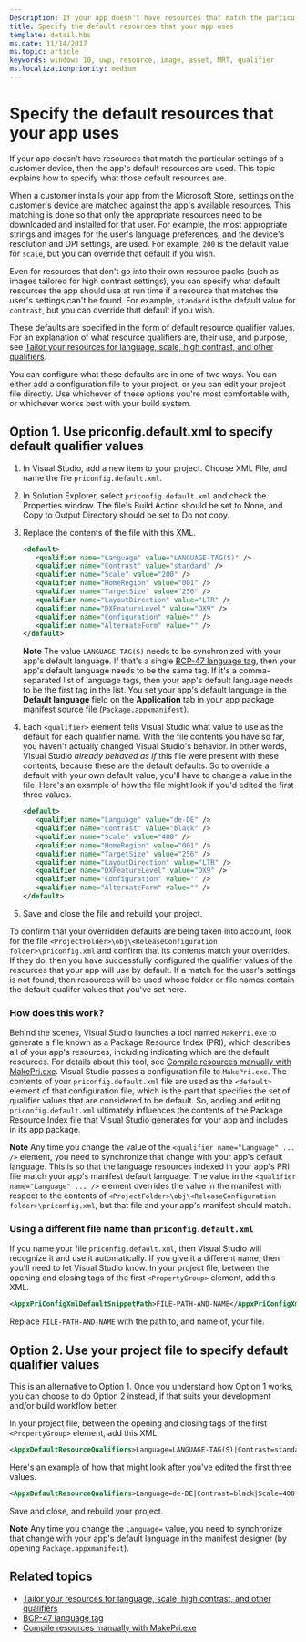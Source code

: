 ```yaml
---
Description: If your app doesn't have resources that match the particular settings of a customer device, then the app's default resources are used. This topic explains how to specify what those default resources are.
title: Specify the default resources that your app uses
template: detail.hbs
ms.date: 11/14/2017
ms.topic: article
keywords: windows 10, uwp, resource, image, asset, MRT, qualifier
ms.localizationpriority: medium
---
```

# Specify the default resources that your app uses

If your app doesn't have resources that match the particular settings of a customer device, then the app's default resources are used. This topic explains how to specify what those default resources are.

When a customer installs your app from the Microsoft Store, settings on the customer's device are matched against the app's available resources. This matching is done so that only the appropriate resources need to be downloaded and installed for that user. For example, the most appropriate strings and images for the user's language preferences, and the device's resolution and DPI settings, are used. For example, `200` is the default value for `scale`, but you can override that default if you wish.

Even for resources that don't go into their own resource packs (such as images tailored for high contrast settings), you can specify what default resources the app should use at run time if a resource that matches the user's settings can't be found. For example, `standard` is the default value for `contrast`, but you can override that default if you wish.

These defaults are specified in the form of default resource qualifier values. For an explanation of what resource qualifiers are, their use, and purpose, see [Tailor your resources for language, scale, high contrast, and other qualifiers](tailor-resources-lang-scale-contrast.md).

You can configure what these defaults are in one of two ways. You can either add a configuration file to your project, or you can edit your project file directly. Use whichever of these options you're most comfortable with, or whichever works best with your build system.

## Option 1. Use priconfig.default.xml to specify default qualifier values

1. In Visual Studio, add a new item to your project. Choose XML File, and name the file `priconfig.default.xml`.
2. In Solution Explorer, select `priconfig.default.xml` and check the Properties window. The file's Build Action should be set to None, and Copy to Output Directory should be set to Do not copy.
3. Replace the contents of the file with this XML.
   ```xml
   <default>
      <qualifier name="Language" value="LANGUAGE-TAG(S)" />
      <qualifier name="Contrast" value="standard" />
      <qualifier name="Scale" value="200" />
      <qualifier name="HomeRegion" value="001" />
      <qualifier name="TargetSize" value="256" />
      <qualifier name="LayoutDirection" value="LTR" />
      <qualifier name="DXFeatureLevel" value="DX9" />
      <qualifier name="Configuration" value="" />
      <qualifier name="AlternateForm" value="" />
   </default>
   ```
   
   **Note** The value `LANGUAGE-TAG(S)` needs to be synchronized with your app's default language. If that's a single [BCP-47 language tag](https://go.microsoft.com/fwlink/p/?linkid=227302), then your app's default language needs to be the same tag. If it's a comma-separated list of language tags, then your app's default language needs to be the first tag in the list. You set your app's default language in the **Default language** field on the **Application** tab in your app package manifest source file (`Package.appxmanifest`).

4. Each `<qualifier>` element tells Visual Studio what value to use as the default for each qualifier name. With the file contents you have so far, you haven't actually changed Visual Studio's behavior. In other words, Visual Studio *already behaved as if* this file were present with these contents, because these are the default defaults. So to override a default with your own default value, you'll have to change a value in the file. Here's an example of how the file might look if you'd edited the first three values.
   ```xml
   <default>
      <qualifier name="Language" value="de-DE" />
      <qualifier name="Contrast" value="black" />
      <qualifier name="Scale" value="400" />
      <qualifier name="HomeRegion" value="001" />
      <qualifier name="TargetSize" value="256" />
      <qualifier name="LayoutDirection" value="LTR" />
      <qualifier name="DXFeatureLevel" value="DX9" />
      <qualifier name="Configuration" value="" />
      <qualifier name="AlternateForm" value="" />
   </default>
   ```
5. Save and close the file and rebuild your project.

To confirm that your overridden defaults are being taken into account, look for the file `<ProjectFolder>\obj\<ReleaseConfiguration folder>\priconfig.xml` and confirm that its contents match your overrides. If they do, then you have successfully configured the qualifier values of the resources that your app will use by default. If a match for the user's settings is not found, then resources will be used whose folder or file names contain the default qualifer values that you've set here.

### How does this work?

Behind the scenes, Visual Studio launches a tool named `MakePri.exe` to generate a file known as a Package Resource Index (PRI), which describes all of your app's resources, including indicating which are the default resources. For details about this tool, see [Compile resources manually with MakePri.exe](compile-resources-manually-with-makepri.md). Visual Studio passes a configuration file to `MakePri.exe`. The contents of your `priconfig.default.xml` file are used as the `<default>` element of that configuration file, which is the part that specifies the set of qualifier values that are considered to be default. So, adding and editing `priconfig.default.xml` ultimately influences the contents of the Package Resource Index file that Visual Studio generates for your app and includes in its app package.

**Note** Any time you change the value of the `<qualifier name="Language" ... />` element, you need to synchronize that change with your app's default language. This is so that the language resources indexed in your app's PRI file match your app's manifest default language. The value in the `<qualifier name="Language" ... />` element overrides the value in the manifest with respect to the contents of `<ProjectFolder>\obj\<ReleaseConfiguration folder>\priconfig.xml`, but that file and your app's manifest should match.

### Using a different file name than `priconfig.default.xml`

If you name your file `priconfig.default.xml`, then Visual Studio will recognize it and use it automatically. If you give it a different name, then you'll need to let Visual Studio know. In your project file, between the opening and closing tags of the first `<PropertyGroup>` element, add this XML.

```xml
<AppxPriConfigXmlDefaultSnippetPath>FILE-PATH-AND-NAME</AppxPriConfigXmlDefaultSnippetPath>
```

Replace `FILE-PATH-AND-NAME` with the path to, and name of, your file.

## Option 2. Use your project file to specify default qualifier values

This is an alternative to Option 1. Once you understand how Option 1 works, you can choose to do Option 2 instead, if that suits your development and/or build workflow better.

In your project file, between the opening and closing tags of the first `<PropertyGroup>` element, add this XML.

```xml
<AppxDefaultResourceQualifiers>Language=LANGUAGE-TAG(S)|Contrast=standard|Scale=200|HomeRegion=001|TargetSize=256|LayoutDirection=LTR|DXFeatureLevel=DX9|Configuration=|AlternateForm=</AppxDefaultResourceQualifiers>
```

Here's an example of how that might look after you've edited the first three values.

```xml
<AppxDefaultResourceQualifiers>Language=de-DE|Contrast=black|Scale=400|HomeRegion=001|TargetSize=256|LayoutDirection=LTR|DXFeatureLevel=DX9|Configuration=|AlternateForm=</AppxDefaultResourceQualifiers>
```

Save and close, and rebuild your project.

**Note** Any time you change the `Language=` value, you need to synchronize that change with your app's default language in the manifest designer (by opening `Package.appxmanifest`).

## Related topics

* [Tailor your resources for language, scale, high contrast, and other qualifiers](tailor-resources-lang-scale-contrast.md)
* [BCP-47 language tag](https://go.microsoft.com/fwlink/p/?linkid=227302)
* [Compile resources manually with MakePri.exe](compile-resources-manually-with-makepri.md)
